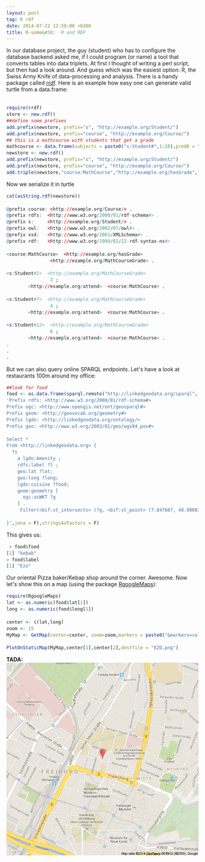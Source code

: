 ```yaml
---
layout: post
tag: R rdf
date: 2014-07-22 12:59:00 +0200
title: R-some&#58;  R and RDF
---
```


In our database project, the guy (student) who has to configure the database backend asked me, if I could program (or name) a tool that converts tables into data triplets. At first I thought of writing a perl script, but then had a look around. And guess which was the easiest option: R, the Swiss Army Knife of data-processing and analysis. There is a handy package called [rrdf](http://cran.r-project.org/web/packages/rrdf/index.html). Here is an example how easy one can generate valid turtle from a data.frame:


```r

require(rrdf)
store <- new.rdf()
##define some prefixes
add.prefix(newstore, prefix="s", "http://example.org/Student/")
add.prefix(newstore, prefix="course", "http://example.org/Course/")
## this is a mathcourse with students that get a grade
mathcourse <- data.frame(subjects = paste0("s:Student#",1:20),pred0 = "http://example.org/attend",objects = "course:MathCourse",grade=sample(1:6,20,replace = T))
newstore <- new.rdf()
add.prefix(newstore, prefix="s", "http://example.org/Student/")
add.prefix(newstore, prefix="course", "http://example.org/Course/")
add.triple(newstore,"course:MathCourse","http://example.org/hasGrade","http://example.org/MathCourseGrade")
```
Now we serialize it in turtle

```r
cat(asString.rdf(newstore))

@prefix course: <http://example.org/Course/> .
@prefix rdfs:  <http://www.w3.org/2000/01/rdf-schema#> .
@prefix s:     <http://example.org/Student/> .
@prefix owl:   <http://www.w3.org/2002/07/owl#> .
@prefix xsd:   <http://www.w3.org/2001/XMLSchema#> .
@prefix rdf:   <http://www.w3.org/1999/02/22-rdf-syntax-ns#> .

<course:MathCourse>  <http://example.org/hasGrade>
                <http://example.org/MathCourseGrade> .

<s:Student#1>  <http://example.org/MathCourseGrade>
                3 ;
        <http://example.org/attend>  <course:MathCourse> .

<s:Student#7>  <http://example.org/MathCourseGrade>
                4 ;
        <http://example.org/attend>  <course:MathCourse> .

<s:Student#12>  <http://example.org/MathCourseGrade>
                6 ;
        <http://example.org/attend>  <course:MathCourse> .
.
.
.

```


But we can also query online SPARQL endpoints. Let's have a look at restaurants 100m around my office:




```r
##look for food
food <- as.data.frame(sparql.remote("http://linkedgeodata.org/sparql",
'Prefix rdfs: <http://www.w3.org/2000/01/rdf-schema#>
Prefix ogc: <http://www.opengis.net/ont/geosparql#>
Prefix geom: <http://geovocab.org/geometry#>
Prefix lgdo: <http://linkedgeodata.org/ontology/>
Prefix geo: <http://www.w3.org/2003/01/geo/wgs84_pos#>

Select *
From <http://linkedgeodata.org> {
  ?s
    a lgdo:Amenity ;
    rdfs:label ?l ;
    geo:lat ?lat;
    geo:long ?long;
    lgdo:cuisine ?food;
    geom:geometry [
      ogc:asWKT ?g
    ] .
     Filter(<bif:st_intersects> (?g, <bif:st_point> (7.847607, 48.000874), 0.1)) .
 
}',jena = F),stringsAsFactors = F)
```

This gives us:


```r
 > food$food
[1] "kebab"
> food$label
[1] "Ezo"

```
Our oriental Pizza baker/Kebap shop around the corner. Awesome. Now let's show this on a map (using the package [RgoogleMaps](http://cran.r-project.org/web/packages/RgoogleMaps/index.html)):

```r
require(RgoogleMaps)
lat <- as.numeric(food$lat[1])
long <- as.numeric(food$long[1])

center <- c(lat,long)
zoom <- 15
MyMap <- GetMap(center=center, zoom=zoom,markers = paste0("&markers=color:red|label:E|", center[1],",",center[2]),destfile = "EZO.png");

PlotOnStaticMap(MyMap,center[1],center[2],destfile = "EZO.png")

 ```
 **TADA:**
 ![alt text](/resources/images/EZO.png "Logo Title Text 1")
